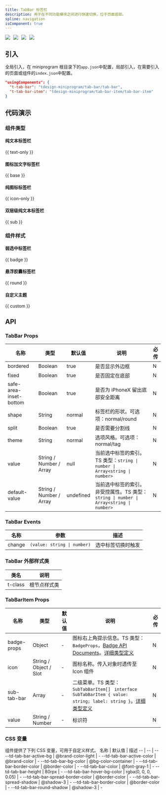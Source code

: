 ```yaml
---
title: TabBar 标签栏
description: 用于在不同功能模块之间进行快速切换，位于页面底部。
spline: navigation
isComponent: true
---
```


<span class="coverages-badge" style="margin-right: 10px"><img src="https://img.shields.io/badge/coverages%3A%20lines-100%25-blue" /></span><span class="coverages-badge" style="margin-right: 10px"><img src="https://img.shields.io/badge/coverages%3A%20functions-100%25-blue" /></span><span class="coverages-badge" style="margin-right: 10px"><img src="https://img.shields.io/badge/coverages%3A%20statements-100%25-blue" /></span><span class="coverages-badge" style="margin-right: 10px"><img src="https://img.shields.io/badge/coverages%3A%20branches-93%25-blue" /></span>

## 引入

全局引入，在 miniprogram 根目录下的`app.json`中配置，局部引入，在需要引入的页面或组件的`index.json`中配置。

```json
"usingComponents": {
  "t-tab-bar": "tdesign-miniprogram/tab-bar/tab-bar",
  "t-tab-bar-item": "tdesign-miniprogram/tab-bar-item/tab-bar-item"
}
```

## 代码演示

### 组件类型

#### 纯文本标签栏

{{ text-only }}

#### 图标加文字标签栏

{{ base }}

#### 纯图标标签栏

{{ icon-only }}

#### 双层级纯文本标签栏

{{ sub }}

### 组件样式

#### 弱选中标签栏

{{ badge }}

#### 悬浮胶囊标签栏

{{ round }}

#### 自定义主题

{{ custom }}

## API

### TabBar Props

 名称                     | 类型                      | 默认值       | 说明                                                                  | 必传 
------------------------|-------------------------|-----------|---------------------------------------------------------------------|----
 bordered               | Boolean                 | true      | 是否显示外边框                                                             | N  
 fixed                  | Boolean                 | true      | 是否固定在底部                                                             | N  
 safe-area-inset-bottom | Boolean                 | true      | 是否为 iPhoneX 留出底部安全距离                                                | N  
 shape                  | String                  | normal    | 标签栏的形状。可选项：normal/round                                             | N  
 split                  | Boolean                 | true      | 是否需要分割线                                                             | N  
 theme                  | String                  | normal    | 选项风格。可选项：normal/tag                                                 | N  
 value                  | String / Number / Array | null      | 当前选中标签的索引。TS 类型：`string \| number \| Array<string \| number>`       | N  
 default-value          | String / Number / Array | undefined | 当前选中标签的索引。非受控属性。TS 类型：`string \| number \| Array<string \| number>` | N  

### TabBar Events

 名称     | 参数                          | 描述        
--------|-----------------------------|-----------
 change | `(value: string \| number)` | 选中标签切换时触发 

### TabBar 外部样式类

 类名      | 说明     
---------|-------- 
 t-class | 根节点样式类 

### TabBarItem Props

 名称          | 类型                     | 默认值 | 说明                                                                                                                                                                                      | 必传 
-------------|------------------------|-----|-----------------------------------------------------------------------------------------------------------------------------------------------------------------------------------------|----
 badge-props | Object                 | -   | 图标右上角提示信息。TS 类型：`BadgeProps`，[Badge API Documents](./badge?tab=api)。[详细类型定义](https://github.com/Tencent/tdesign-miniprogram/tree/develop/src/tab-bar-item/type.ts)                      | N  
 icon        | String / Object / Slot | -   | 图标名称。传入对象时透传至 Icon 组件                                                                                                                                                                   | N  
 sub-tab-bar | Array                  | -   | 二级菜单。TS 类型：`SubTabBarItem[] ` `interface SubTabBarItem { value: string; label: string }`。[详细类型定义](https://github.com/Tencent/tdesign-miniprogram/tree/develop/src/tab-bar-item/type.ts) | N  
 value       | String / Number        | -   | 标识符                                                                                                                                                                                     | N  

### CSS 变量

组件提供了下列 CSS 变量，可用于自定义样式。
名称 | 默认值 | 描述
-- | -- | --
--td-tab-bar-active-bg | @brand-color-light | -
--td-tab-bar-active-color | @brand-color | -
--td-tab-bar-bg-color | @bg-color-container | -
--td-tab-bar-border-color | @border-color | -
--td-tab-bar-color | @font-gray-1 | -
--td-tab-bar-height | 80rpx | -
--td-tab-bar-hover-bg-color | rgba(0, 0, 0, 0.05) | -
--td-tab-bar-spread-border-color | @border-color | -
--td-tab-bar-spread-shadow | @shadow-3 | -
--td-tab-bar-border-color | @border-color | -
--td-tab-bar-round-shadow | @shadow-3 | - 
